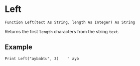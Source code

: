 <!--text-->
Left
====

```eppabasic
Function Left(text As String, length As Integer) As String
```

Returns the first `length` characters from the string `text`.

Example
---------
```eppabasic
Print Left("aybabtu", 3)    ' ayb
```

